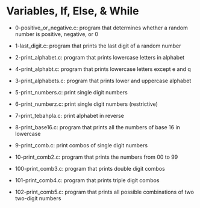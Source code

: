 # Variables, If, Else, & While

* 0-positive_or_negative.c: program that determines whether a random number is positive, negative, or 0

* 1-last_digit.c: program that prints the last digit of a random number

* 2-print_alphabet.c: program that prints lowercase letters in alphabet

* 4-print_alphabt.c: program that prints lowercase letters except e and q

* 3-print_alphabets.c: program that prints lower and uppercase alphabet

* 5-print_numbers.c: print single digit numbers

* 6-print_numberz.c: print single digit numbers (restrictive)

* 7-print_tebahpla.c: print alphabet in reverse

* 8-print_base16.c: program that prints all the numbers of base 16 in lowercase

* 9-print_comb.c: print combos of single digit numbers

* 10-print_comb2.c: program that prints the numbers from 00 to 99

* 100-print_comb3.c: program that prints double digit combos

* 101-print_comb4.c: program that prints triple digit combos

* 102-print_comb5.c: program that prints all possible combinations of two two-digit numbers

